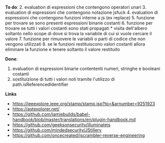 **To do**:
2. evaluation di espressioni che contengono operatori unari
3. evaluation di espressioni che contengono notazione jsfuck
4. evaluation di espressioni che contengono funzioni interne a js (ex replace)
5. funzione per trovare se sono presenti espressioni binarie costanti
6. funzione per trovare se tutti i valori costanti sono stati propagati
    * visita dell'albero soltanto nello scope di dove si trova la variabile di cui si vuole cercare il valore
7. funzione per rimuovere le variabili o parti di codice che non vengono utilizzati
8. se le funzioni restituiscono valori costanti allora eliminare la funzione e tenere soltanto il valore restituito

**Done**:
1. evaluation di espressioni binarie contententi numeri, stringhe e booleani costanti
2. sostituizione di tutti i valori noti tramite l'utilizzo di path.isReferencedIdentifier

**Links**
* https://ieeexplore.ieee.org/stamp/stamp.jsp?tp=&arnumber=9251923
* https://astexplorer.net/
* https://github.com/jamiebuilds/babel-handbook/blob/master/translations/en/plugin-handbook.md
* https://github.com/geeksonsecurity/illuminatejs
* https://github.com/mindedsecurity/JStillery
* https://github.com/oncecreated/jscrambler-reverse-engineering
